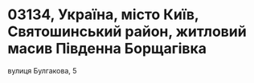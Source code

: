 # 03134, Україна, місто Київ, Святошинський район, житловий масив Південна Борщагівка
вулиця Булгакова, 5
